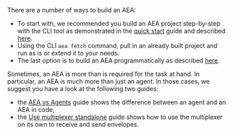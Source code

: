 There are a number of ways to build an AEA:
<ul>
	<li>To start with, we recommended you build an AEA project step-by-step with the CLI tool as demonstrated in the <a href="../quickstart/" target="_blank">quick start</a> guide and described <a href="../build-aea-step-by-step/" target="_blank">here</a>.
	<li>Using the CLI <code>aea fetch</code> command, pull in an already built project and run as is or extend it to your needs.</li>
	<li>The last option is to build an AEA programmatically as described <a href="../build-aea-programmatically/" target="_blank">here</a>.</li>
</ul>

Sometimes, an AEA is more than is required for the task at hand. In particular, an AEA is much more than just an agent. In those cases, we suggest you have a look at the following two guides:
<ul>
	<li> the <a href="../agent-vs-aea/" target="_blank">AEA vs Agents</a> guide shows the difference between an agent and an AEA in code,
	<li> the <a href="../multiplexer-standalone/" target="_blank">Use multiplexer standalone</a> guide shows how to use the multiplexer on its own to receive and send envelopes.
</ul>

<br />